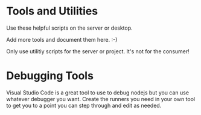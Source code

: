 # Tools and Utilities
Use these helpful scripts on the server or desktop. 

Add more tools and document them here. :-)

Only use utilitiy scripts for the server or project. It's not for the consumer! 

# Debugging Tools
Visual Studio Code is a great tool to use to debug nodejs but you can 
use whatever debugger you want. Create the runners you need in your 
own tool to get you to a point you can step through and edit as needed.
